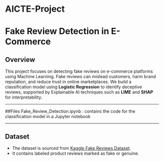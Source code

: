 # AICTE-Project
# Fake Review Detection in E-Commerce

## Overview
This project focuses on detecting fake reviews on e-commerce platforms using Machine Learning. Fake reviews can mislead customers, harm brand reputation, and reduce trust in online marketplaces. We build a classification model using **Logistic Regression** to identify deceptive reviews, supported by Explainable AI techniques such as **LIME** and **SHAP** for interpretability.

---
##Files
Fake_Review_Detection.ipynb : contains the code for the classification model in a Jupyter notebook



---
## Dataset
- The dataset is sourced from [Kaggle Fake Reviews Dataset](https://www.kaggle.com/datasets/mexwell/fake-reviews-dataset).
- It contains labeled product reviews marked as fake or genuine.




